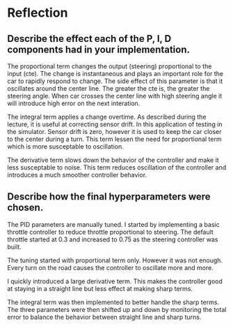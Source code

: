 # Reflection

## Describe the effect each of the P, I, D components had in your implementation.

The proportional term changes the output (steering) proportional to the input (cte). The change is instantaneous and plays an important role for the car to rapidly respond to change. The side effect of this parameter is that it oscillates around the center line. The greater the cte is, the greater the steering angle. When car crosses the center line with high steering angle it will introduce high error on the next interation.

The integral term applies a change overtime. As described during the lecture, it is useful at correcting sensor drift. In this application of testing in the simulator. Sensor drift is zero, however it is used to keep the car closer to the center during a turn. This term lessen the need for proportional term which is more susceptable to oscillation.

The derivative term slows down the behavior of the controller and make it less susceptable to noise. This term reduces oscillation of the controller and introduces a much smoother controller behavior.

## Describe how the final hyperparameters were chosen.

The PID parameters are manually tuned. I started by implementing a basic throttle controller to reduce throttle proportional to steering. The default throttle started at 0.3 and increased to 0.75 as the steering controller was built.

The tuning started with proportional term only. However it was not enough. Every turn on the road causes the controller to oscillate more and more. 

I quickly introduced a large derivative term. This makes the controller good at staying in a straight line but less effect at making sharp terms.

The integral term was then implemented to better handle the sharp terms. The three parameters were then shifted up and down by monitoring the total error to balance the behavior between straight line and sharp turns.
